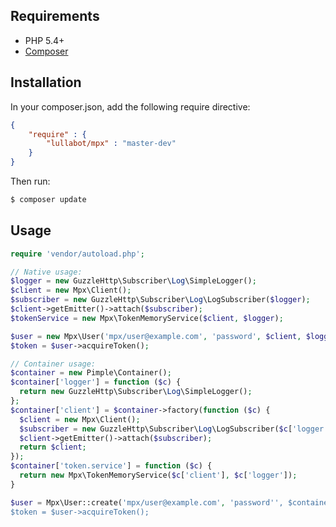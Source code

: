 

## Requirements

* PHP 5.4+
* [Composer](http://getcomposer.org/)

## Installation
In your composer.json, add the following require directive:
```json
{
    "require" : {
        "lullabot/mpx" : "master-dev"
    }
}
```

Then run:
```bash
$ composer update
```

## Usage

```php
require 'vendor/autoload.php';

// Native usage:
$logger = new GuzzleHttp\Subscriber\Log\SimpleLogger();
$client = new Mpx\Client();
$subscriber = new GuzzleHttp\Subscriber\Log\LogSubscriber($logger);
$client->getEmitter()->attach($subscriber);
$tokenService = new Mpx\TokenMemoryService($client, $logger);

$user = new Mpx\User('mpx/user@example.com', 'password', $client, $logger, $tokenService);
$token = $user->acquireToken();

// Container usage:
$container = new Pimple\Container();
$container['logger'] = function ($c) {
  return new GuzzleHttp\Subscriber\Log\SimpleLogger();
};
$container['client'] = $container->factory(function ($c) {
  $client = new Mpx\Client();
  $subscriber = new GuzzleHttp\Subscriber\Log\LogSubscriber($c['logger']);
  $client->getEmitter()->attach($subscriber);
  return $client;
});
$container['token.service'] = function ($c) {
  return new Mpx\TokenMemoryService($c['client'], $c['logger']);
}

$user = Mpx\User::create('mpx/user@example.com', 'password'', $container);
$token = $user->acquireToken();
```
